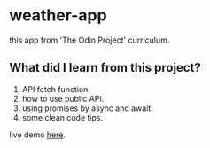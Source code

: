 # weather-app

this app from 'The Odin Project' curriculum.

## What did I learn from this project?

1. API fetch function.
2. how to use public API.
3. using promises by async and await.
4. some clean code tips.

live demo [here](https://karim-saou.github.io/weather-app/).
